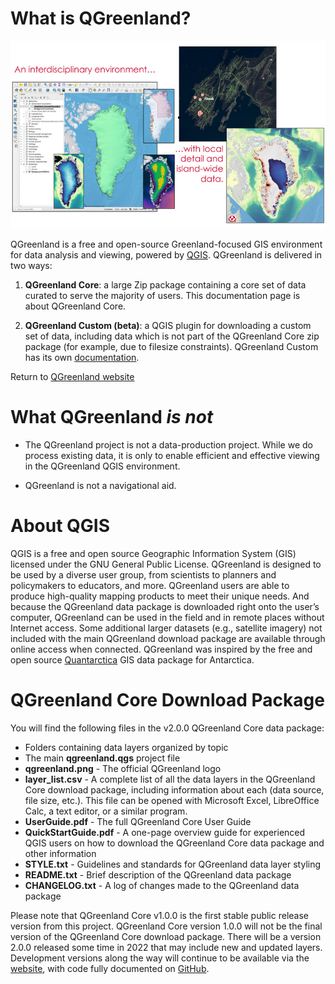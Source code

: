 # What is QGreenland?

![QGreenland examples](_images/qgreenland-examples.jpg)

QGreenland is a free and open-source Greenland-focused GIS environment for data
analysis and viewing, powered by [QGIS](https://qgis.org). QGreenland is
delivered in two ways:

1. **QGreenland Core**: a large Zip package containing a core set of data
   curated to serve the majority of users. This documentation page is about
   QGreenland Core.

2. **QGreenland Custom (beta)**: a QGIS plugin for downloading a custom set of
   data, including data which is not part of the QGreenland Core zip package
   (for example, due to filesize constraints). QGreenland Custom has its own
   [documentation](https://qgreenland-plugin.readthedocs.io).

Return to [QGreenland website](https://qgreenland.org)

# What QGreenland *is not*

* The QGreenland project is not a data-production project. While we do
  process existing data, it is only to enable efficient and effective viewing
  in the QGreenland QGIS environment.

* QGreenland is not a navigational aid.


# About QGIS

QGIS is a free and open source Geographic Information System (GIS) licensed under 
the GNU General Public License. QGreenland is designed to be used by a diverse user group, 
from scientists to planners and policymakers to educators, and more. QGreenland users 
are able to produce high-quality mapping products to meet their unique needs.
And because the QGreenland data package is downloaded right onto the user’s computer, 
QGreenland can be used in the field and in remote places without Internet access. 
Some additional larger datasets (e.g., satellite imagery) not included with the main 
QGreenland download package are available through online access when connected.
QGreenland was inspired by the free and open source [Quantarctica](https://www.npolar.no/en/quantarctica/) 
GIS data package for Antarctica.


# QGreenland Core Download Package

You will find the following files in the v2.0.0 QGreenland Core data package:
* Folders containing data layers organized by topic
* The main **qgreenland.qgs** project file
* **qgreenland.png** - The official QGreenland logo
* **layer_list.csv** - A complete list of all the data layers in the QGreenland Core download
  package, including information about each (data source, file size, etc.). This file can be
  opened with Microsoft Excel, LibreOffice Calc, a text editor, or a similar program.
* **UserGuide.pdf** - The full QGreenland Core User Guide
* **QuickStartGuide.pdf** - A one-page overview guide for experienced QGIS users on how
  to download the QGreenland Core data package and other information
* **STYLE.txt** - Guidelines and standards for QGreenland data layer styling
* **README.txt** - Brief description of the QGreenland data package
* **CHANGELOG.txt** - A log of changes made to the QGreenland data package


Please note that QGreenland Core v1.0.0 is the first stable public release version from this project.
QGreenland Core version 1.0.0 will not be the final version of the QGreenland Core download package.
There will be a version 2.0.0 released some time in 2022 that may include new and updated
layers. Development versions along the way will continue to be available via the 
[website](http://qgreenland.org), with code fully documented on 
[GitHub](https://github.com/nsidc/qgreenland).
